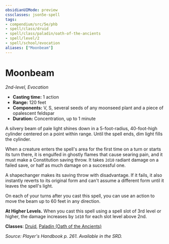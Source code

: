 ```yaml
---
obsidianUIMode: preview
cssclasses: json5e-spell
tags:
- compendium/src/5e/phb
- spell/class/druid
- spell/class/paladin/oath-of-the-ancients
- spell/level/2
- spell/school/evocation
aliases: ["Moonbeam"]
---
```

# Moonbeam
*2nd-level, Evocation*  

- **Casting time:** 1 action
- **Range:** 120 feet
- **Components:** V, S, several seeds of any moonseed plant and a piece of opalescent feldspar
- **Duration:** Concentration, up to 1 minute

A silvery beam of pale light shines down in a 5-foot-radius, 40-foot-high cylinder centered on a point within range. Until the spell ends, dim light fills the cylinder.

When a creature enters the spell's area for the first time on a turn or starts its turn there, it is engulfed in ghostly flames that cause searing pain, and it must make a Constitution saving throw. It takes `2d10` radiant damage on a failed save, or half as much damage on a successful one.

A shapechanger makes its saving throw with disadvantage. If it fails, it also instantly reverts to its original form and can't assume a different form until it leaves the spell's light.

On each of your turns after you cast this spell, you can use an action to move the beam up to 60 feet in any direction.

**At Higher Levels.** When you cast this spell using a spell slot of 3rd level or higher, the damage increases by `1d10` for each slot level above 2nd.

**Classes**: [Druid](compendium/classes/druid.md), [Paladin (Oath of the Ancients)](compendium/classes/paladin-oath-of-the-ancients.md)

*Source: Player's Handbook p. 261. Available in the SRD.*